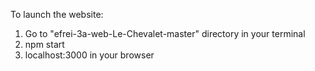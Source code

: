 To launch the website:

1. Go to "efrei-3a-web-Le-Chevalet-master" directory in your terminal
2. npm start
3. localhost:3000 in your browser
